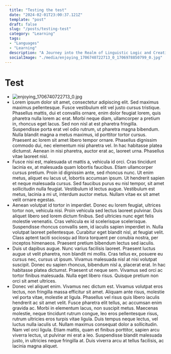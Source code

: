 ```yaml
---
  title: "Testing the test"
  date: "2024-02-01T23:00:37.121Z"
  template: "post"
  draft: false
  slug: "/posts/testing-test"
  category: "Learning"
  tags:
  - "Languages"
  - "Learning"
  description: "A Journey into the Realm of Linguistic Logic and Creative Expression"
  socialImage: "./media/enjoying_1706740722713_0_1706978850799_0.jpg"
---
```

# Test
- ![enjoying_1706740722713_0.jpg](/media/enjoying_1706740722713_0_1706978850799_0.jpg)
- Lorem ipsum dolor sit amet, consectetur adipiscing elit. Sed maximus maximus pellentesque. Fusce vestibulum elit vel justo cursus tristique. Phasellus mattis, dui et convallis ornare, enim dolor feugiat lorem, quis pharetra nulla lorem ac erat. Morbi neque diam, ullamcorper a pretium in, rhoncus eget lacus. Sed non nisl at est pharetra fringilla. Suspendisse porta erat vel odio rutrum, ut pharetra magna bibendum. Nulla blandit magna a metus maximus, id porttitor tortor cursus. Praesent ac lorem sit amet libero tempor ornare. Phasellus dignissim commodo dui, nec elementum nisi pharetra vel. In hac habitasse platea dictumst. Aenean in nisi pharetra, auctor erat ac, laoreet urna. Phasellus vitae laoreet nisl.
- Fusce nisi est, malesuada ut mattis a, vehicula id orci. Cras tincidunt lacinia ex, at malesuada quam lobortis faucibus. Etiam ullamcorper cursus pretium. Proin id dignissim ante, sed rhoncus nunc. Ut enim metus, aliquet eu lacus ut, lobortis accumsan ipsum. Ut hendrerit sapien et neque malesuada cursus. Sed faucibus purus eu nisl tempor, sit amet sollicitudin nulla feugiat. Vestibulum id lectus augue. Vestibulum est metus, lacinia a mi ut, interdum auctor metus. Nullam vitae ex sit amet velit ornare egestas.
- Aenean volutpat id tortor in imperdiet. Donec eu lorem feugiat, ultrices tortor non, vehicula nisi. Proin vehicula sed lectus laoreet pulvinar. Duis aliquet libero sed lorem dictum finibus. Sed ultricies nunc eget felis molestie venenatis. Cras vehicula ex id scelerisque scelerisque. Suspendisse rhoncus convallis sem, id iaculis sapien imperdiet in. Nulla volutpat laoreet pellentesque. Curabitur eget blandit nisl, at feugiat velit. Class aptent taciti sociosqu ad litora torquent per conubia nostra, per inceptos himenaeos. Praesent pretium bibendum lectus sed iaculis.
- Duis ut dapibus augue. Nunc varius facilisis laoreet. Praesent luctus augue ut velit pharetra, non blandit mi mollis. Cras tellus ex, posuere eu cursus nec, cursus ut ipsum. Vivamus malesuada nisl at nisi volutpat suscipit. Donec eu sapien rhoncus, bibendum nisl a, placerat erat. In hac habitasse platea dictumst. Praesent ut neque sem. Vivamus sed orci ac tortor finibus malesuada. Nulla eget libero risus. Quisque pretium non orci sit amet ultrices.
- Donec vel aliquet enim. Vivamus nec dictum est. Vivamus volutpat eros lectus, non fringilla massa efficitur sit amet. Aliquam ante risus, molestie vel porta vitae, molestie at ligula. Phasellus vel risus quis libero iaculis hendrerit ac sit amet velit. Fusce pharetra elit tellus, ac accumsan enim gravida ac. Morbi in elementum lacus, non suscipit metus. Maecenas molestie, neque tincidunt rutrum congue, leo eros pellentesque risus, rutrum ultricies eros turpis vitae ligula. Duis tempus neque lectus, vel luctus nulla iaculis ut. Nullam maximus consequat dolor a sollicitudin. Nam vel orci ligula. Etiam mattis, quam et finibus porttitor, sapien arcu viverra lectus, ut pulvinar mi erat a leo. Suspendisse blandit malesuada justo, in ultricies neque fringilla at. Duis viverra arcu at tellus facilisis, ac lacinia magna aliquet.